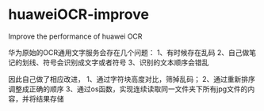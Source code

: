 # huaweiOCR-improve
Improve the performance of huawei OCR

华为原始的OCR通用文字服务会存在几个问题：
1、有时候存在乱码
2、自己做笔记的划线、符号会识别成文字或者符号
3、识别的文本顺序会错乱

因此自己做了相应改进，
1、通过字符块高度对比，筛掉乱码；
2、通过重新排序调整成正确的顺序
3、通过os函数，实现连续读取同一文件夹下所有jpg文件的内容，并将结果存储
